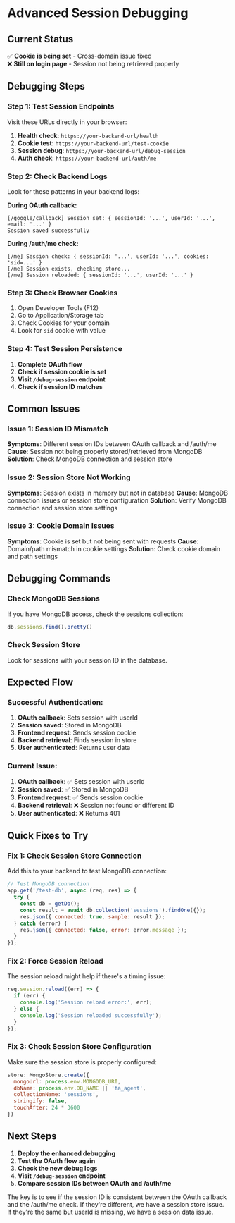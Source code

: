 # Advanced Session Debugging

## Current Status
✅ **Cookie is being set** - Cross-domain issue fixed  
❌ **Still on login page** - Session not being retrieved properly  

## Debugging Steps

### Step 1: Test Session Endpoints
Visit these URLs directly in your browser:

1. **Health check**: `https://your-backend-url/health`
2. **Cookie test**: `https://your-backend-url/test-cookie`
3. **Session debug**: `https://your-backend-url/debug-session`
4. **Auth check**: `https://your-backend-url/auth/me`

### Step 2: Check Backend Logs
Look for these patterns in your backend logs:

**During OAuth callback:**
```
[/google/callback] Session set: { sessionId: '...', userId: '...', email: '...' }
Session saved successfully
```

**During /auth/me check:**
```
[/me] Session check: { sessionId: '...', userId: '...', cookies: 'sid=...' }
[/me] Session exists, checking store...
[/me] Session reloaded: { sessionId: '...', userId: '...' }
```

### Step 3: Check Browser Cookies
1. Open Developer Tools (F12)
2. Go to Application/Storage tab
3. Check Cookies for your domain
4. Look for `sid` cookie with value

### Step 4: Test Session Persistence
1. **Complete OAuth flow**
2. **Check if session cookie is set**
3. **Visit `/debug-session` endpoint**
4. **Check if session ID matches**

## Common Issues

### Issue 1: Session ID Mismatch
**Symptoms**: Different session IDs between OAuth callback and /auth/me
**Cause**: Session not being properly stored/retrieved from MongoDB
**Solution**: Check MongoDB connection and session store

### Issue 2: Session Store Not Working
**Symptoms**: Session exists in memory but not in database
**Cause**: MongoDB connection issues or session store configuration
**Solution**: Verify MongoDB connection and session store settings

### Issue 3: Cookie Domain Issues
**Symptoms**: Cookie is set but not being sent with requests
**Cause**: Domain/path mismatch in cookie settings
**Solution**: Check cookie domain and path settings

## Debugging Commands

### Check MongoDB Sessions
If you have MongoDB access, check the sessions collection:
```javascript
db.sessions.find().pretty()
```

### Check Session Store
Look for sessions with your session ID in the database.

## Expected Flow

### Successful Authentication:
1. **OAuth callback**: Sets session with userId
2. **Session saved**: Stored in MongoDB
3. **Frontend request**: Sends session cookie
4. **Backend retrieval**: Finds session in store
5. **User authenticated**: Returns user data

### Current Issue:
1. **OAuth callback**: ✅ Sets session with userId
2. **Session saved**: ✅ Stored in MongoDB
3. **Frontend request**: ✅ Sends session cookie
4. **Backend retrieval**: ❌ Session not found or different ID
5. **User authenticated**: ❌ Returns 401

## Quick Fixes to Try

### Fix 1: Check Session Store Connection
Add this to your backend to test MongoDB connection:
```javascript
// Test MongoDB connection
app.get('/test-db', async (req, res) => {
  try {
    const db = getDb();
    const result = await db.collection('sessions').findOne({});
    res.json({ connected: true, sample: result });
  } catch (error) {
    res.json({ connected: false, error: error.message });
  }
});
```

### Fix 2: Force Session Reload
The session reload might help if there's a timing issue:
```javascript
req.session.reload((err) => {
  if (err) {
    console.log('Session reload error:', err);
  } else {
    console.log('Session reloaded successfully');
  }
});
```

### Fix 3: Check Session Store Configuration
Make sure the session store is properly configured:
```javascript
store: MongoStore.create({
  mongoUrl: process.env.MONGODB_URI,
  dbName: process.env.DB_NAME || 'fa_agent',
  collectionName: 'sessions',
  stringify: false,
  touchAfter: 24 * 3600
})
```

## Next Steps

1. **Deploy the enhanced debugging**
2. **Test the OAuth flow again**
3. **Check the new debug logs**
4. **Visit `/debug-session` endpoint**
5. **Compare session IDs between OAuth and /auth/me**

The key is to see if the session ID is consistent between the OAuth callback and the /auth/me check. If they're different, we have a session store issue. If they're the same but userId is missing, we have a session data issue.

